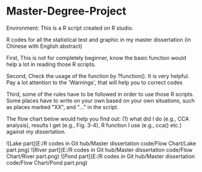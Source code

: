 # Master-Degree-Project

Environment: This is a R script created on R studio.

R codes for all the statistical test and graphic in my master dissertation <Water level fluctuations influence diversity patterns in Poyang Lake and Rivers> (in Chinese with English abstract)

First, This is not for completely beginner, know the basic function would help a lot in reading those R scripts.

Second, Check the usage of the function by ?function().  It is very helpful. Pay a lot attention to the 'Warnings', that will help you to correct codes

Third, some of the rules have to be followed in order to use those R scripts. Some places have to write on your own based on your own situations, such as places marked "XX", and "..." in the script.

The flow chart below would help you find out: (1) what did I do (e.g., CCA analysis), results I get (e.g., Fig. 3-4), R function I use (e.g., cca() etc.) against my dissertation.

![Lake part](E:/R codes in Git hub/Master dissertation code/Flow Chart/Lake part.png)
![River part](E:/R codes in Git hub/Master dissertation code/Flow Chart/River part.png)
![Pond part](E:/R codes in Git hub/Master dissertation code/Flow Chart/Pond part.png)
